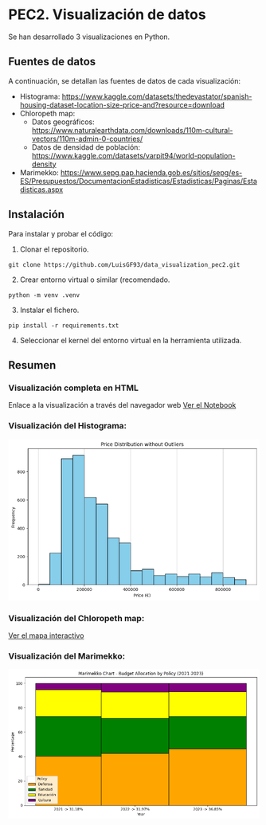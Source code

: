 # PEC2. Visualización de datos
Se han desarrollado 3 visualizaciones en Python.

## Fuentes de datos
A continuación, se detallan las fuentes de datos de cada visualización:
- Histograma: https://www.kaggle.com/datasets/thedevastator/spanish-housing-dataset-location-size-price-and?resource=download
- Chloropeth map:
  - Datos geográficos: https://www.naturalearthdata.com/downloads/110m-cultural-vectors/110m-admin-0-countries/
  - Datos de densidad de población: https://www.kaggle.com/datasets/varpit94/world-population-density
- Marimekko: https://www.sepg.pap.hacienda.gob.es/sitios/sepg/es-ES/Presupuestos/DocumentacionEstadisticas/Estadisticas/Paginas/Estadisticas.aspx

## Instalación
Para instalar y probar el código:
1. Clonar el repositorio.
```
git clone https://github.com/LuisGF93/data_visualization_pec2.git
```
2. Crear entorno virtual o similar (recomendado.
```
python -m venv .venv
```
3. Instalar el fichero.
```
pip install -r requirements.txt
```
4. Seleccionar el kernel del entorno virtual en la herramienta utilizada.

## Resumen

### Visualización completa en HTML
Enlace a la visualización a través del navegador web
[Ver el Notebook](https://luisgf93.github.io/pec2_visualization/pec2.html)

### Visualización del Histograma:
![Descripción de la imagen](assets/histogram_output.png)

### Visualización del Chloropeth map:
[Ver el mapa interactivo](https://luisgf93.github.io/pec2_visualization/assets/chloropeth_map.html)

### Visualización del Marimekko:
![Descripción de la imagen](assets/marimekko_output.png)

